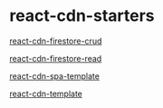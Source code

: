 # react-cdn-starters

[react-cdn-firestore-crud](https://cederdorff.github.io/react-cdn-starters/react-cdn-firestore-crud)

[react-cdn-firestore-read](https://cederdorff.github.io/react-cdn-starters/react-cdn-firestore-crud)

[react-cdn-spa-template](https://cederdorff.github.io/react-cdn-starters/react-cdn-spa-template)

[react-cdn-template](https://cederdorff.github.io/react-cdn-starters/react-cdn-template)



